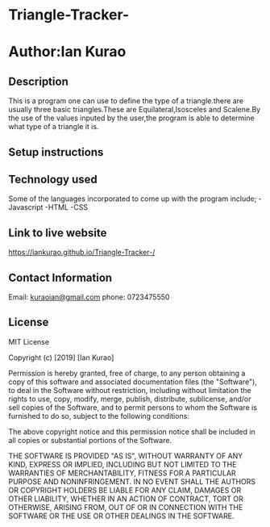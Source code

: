 # Triangle-Tracker-

#  Author:Ian Kurao

## Description
   This is a program one can use to define the type of a triangle.there are usually three basic triangles.These are Equilateral,Isosceles and Scalene.By the use of the values inputed by the user,the program is able to determine what type of a triangle it is.

## Setup instructions

## Technology used
Some of the languages incorporated to come up with the program include;
  -Javascript
  -HTML
  -CSS

## Link to live website

https://iankurao.github.io/Triangle-Tracker-/


## Contact Information

Email: kuraoian@gmail.com
phone: 0723475550

## License
MIT License

Copyright (c) [2019] [Ian Kurao]

Permission is hereby granted, free of charge, to any person obtaining a copy
of this software and associated documentation files (the "Software"), to deal
in the Software without restriction, including without limitation the rights
to use, copy, modify, merge, publish, distribute, sublicense, and/or sell
copies of the Software, and to permit persons to whom the Software is
furnished to do so, subject to the following conditions:

The above copyright notice and this permission notice shall be included in all
copies or substantial portions of the Software.

THE SOFTWARE IS PROVIDED "AS IS", WITHOUT WARRANTY OF ANY KIND, EXPRESS OR
IMPLIED, INCLUDING BUT NOT LIMITED TO THE WARRANTIES OF MERCHANTABILITY,
FITNESS FOR A PARTICULAR PURPOSE AND NONINFRINGEMENT. IN NO EVENT SHALL THE
AUTHORS OR COPYRIGHT HOLDERS BE LIABLE FOR ANY CLAIM, DAMAGES OR OTHER
LIABILITY, WHETHER IN AN ACTION OF CONTRACT, TORT OR OTHERWISE, ARISING FROM,
OUT OF OR IN CONNECTION WITH THE SOFTWARE OR THE USE OR OTHER DEALINGS IN THE
SOFTWARE.
